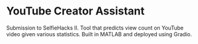 # YouTube Creator Assistant

Submission to SelfieHacks II. Tool that predicts view count on YouTube video given various statistics. Built in MATLAB and deployed using Gradio.

